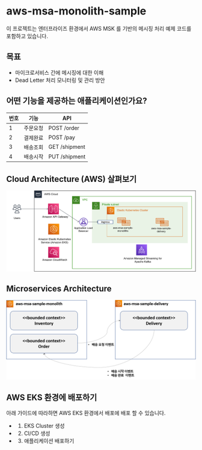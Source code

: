 # aws-msa-monolith-sample
이 프로젝트는 엔터프라이즈 환경에서 AWS MSK 를 기반의 메시징 처리 예제 코드를 포함하고 있습니다. 

## 목표
- 마이크로서비스 간에 메시징에 대한 이해
- Dead Letter 처리 모니터링 및 관리 방안

## 어떤 기능을 제공하는 애플리케이션인가요?
|번호|기능|API|
|------|---|---|
|1|주문요청|POST /order|
|2|결제완료|POST /pay|
|3|배송조회|GET /shipment|
|4|배송시작|PUT /shipment|



## Cloud Architecture (AWS) 살펴보기
<img src="doc/img/aws-architecture.png">

## Microservices Architecture 
<img src="doc/img/high-level-microservice-architecture.png">

## AWS EKS 환경에 배포하기
아래 가이드에 따라하면 AWS EKS 환경에서 배포에 배포 할 수 있습니다. 

- 01. EKS Cluster 생성
- 02. CI/CD 생성
- 03. 애플리케이션 배포하기

